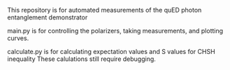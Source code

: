 This repository is for automated measurements of the quED photon entanglement demonstrator

main.py is for controlling the polarizers, taking measurements, and plotting curves.

calculate.py is for calculating expectation values and S values for CHSH inequality
    These calulations still require debugging.
